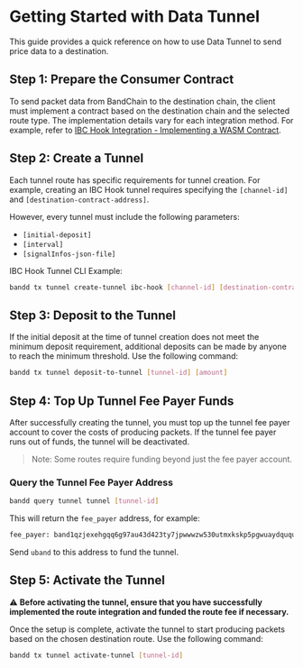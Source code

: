 # Getting Started with Data Tunnel

This guide provides a quick reference on how to use Data Tunnel to send price data to a destination.

## Step 1: Prepare the Consumer Contract

To send packet data from BandChain to the destination chain, the client must implement a contract based on the destination chain and the selected route type. The implementation details vary for each integration method. For example, refer to [IBC Hook Integration - Implementing a WASM Contract](./08-ibc-hook-integration.md#implementing-a-wasm-contract).

## Step 2: Create a Tunnel

Each tunnel route has specific requirements for tunnel creation. For example, creating an IBC Hook tunnel requires specifying the `[channel-id]` and `[destination-contract-address]`.

However, every tunnel must include the following parameters:

- `[initial-deposit]`
- `[interval]`
- `[signalInfos-json-file]`

IBC Hook Tunnel CLI Example:

```bash
bandd tx tunnel create-tunnel ibc-hook [channel-id] [destination-contract-address] [initial-deposit] [interval] [signalInfos-json-file]
```

## Step 3: Deposit to the Tunnel

If the initial deposit at the time of tunnel creation does not meet the minimum deposit requirement, additional deposits can be made by anyone to reach the minimum threshold. Use the following command:

```bash
bandd tx tunnel deposit-to-tunnel [tunnel-id] [amount]
```

## Step 4: Top Up Tunnel Fee Payer Funds

After successfully creating the tunnel, you must top up the tunnel fee payer account to cover the costs of producing packets. If the tunnel fee payer runs out of funds, the tunnel will be deactivated.

> Note: Some routes require funding beyond just the fee payer account.

### Query the Tunnel Fee Payer Address

```bash
bandd query tunnel tunnel [tunnel-id]
```

This will return the `fee_payer` address, for example:

```bash
fee_payer: band1qzjexehgqq6g97au43d423ty7jpwwwzw530utmxkskp5pgwuaydququj6d
```

Send `uband` to this address to fund the tunnel.

## Step 5: Activate the Tunnel

⚠️ **Before activating the tunnel, ensure that you have successfully implemented the route integration and funded the route fee if necessary.**

Once the setup is complete, activate the tunnel to start producing packets based on the chosen destination route. Use the following command:

```bash
bandd tx tunnel activate-tunnel [tunnel-id]
```

